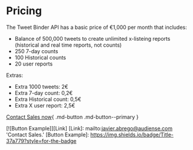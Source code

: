 # Pricing

The Tweet Binder API has a basic price of €1,000 per month that includes:

- Balance of 500,000 tweets to create unlimited x-listeing reports (historical and real time reports, not counts)
- 250 7-day counts
- 100 Historical counts
- 20 user reports

Extras:

- Extra 1000 tweets: 2€
- Extra 7-day count: 0,2€
- Extra Historical count: 0,5€
- Extra X user report: 2,5€

[Contact Sales now](mailto:javier.abrego@audiense.com){ .md-button .md-button--primary }

[![Button Example]][Link]
[Link]: mailto:javier.abrego@audiense.com 'Contact Sales.'
[Button Example]: https://img.shields.io/badge/Title-37a779?style=for-the-badge
